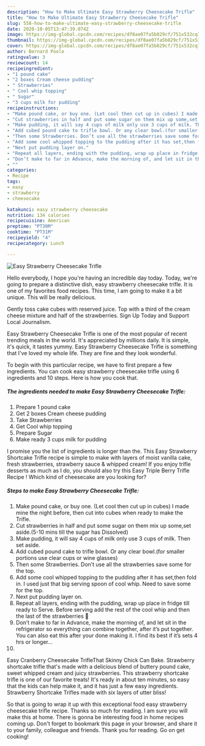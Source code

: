 ```yaml
---
description: "How to Make Ultimate Easy Strawberry Cheesecake Trifle"
title: "How to Make Ultimate Easy Strawberry Cheesecake Trifle"
slug: 558-how-to-make-ultimate-easy-strawberry-cheesecake-trifle
date: 2020-10-05T13:47:39.074Z
image: https://img-global.cpcdn.com/recipes/df8ae07fa5b829cf/751x532cq70/easy-strawberry-cheesecake-trifle-recipe-main-photo.jpg
thumbnail: https://img-global.cpcdn.com/recipes/df8ae07fa5b829cf/751x532cq70/easy-strawberry-cheesecake-trifle-recipe-main-photo.jpg
cover: https://img-global.cpcdn.com/recipes/df8ae07fa5b829cf/751x532cq70/easy-strawberry-cheesecake-trifle-recipe-main-photo.jpg
author: Bernard Poole
ratingvalue: 3
reviewcount: 14
recipeingredient:
- "1 pound cake"
- "2 boxes Cream cheese pudding"
- " Strawberries"
- " Cool whip topping"
- " Sugar"
- "3 cups milk for pudding"
recipeinstructions:
- "Make pound cake, or buy one. (Let cool then cut up in cubes) I made mine the night before, then cut into cubes when ready to make the Trifle."
- "Cut strawberries in half and put some sugar on them mix up some,set aside.(5-10 mins till the sugar has Dissolved)"
- "Make pudding, it will say 4 cups of milk only use 3 cups of milk. Then set aside."
- "Add cubed pound cake to trifle bowl. Or any clear bowl.(for smaller portions use clear cups or wine glasses)"
- "Then some Strawberries. Don’t use all the strawberries save some for the top."
- "Add some cool whipped topping to the pudding after it has set,then fold in. I used just that big serving spoon of cool whip. Need to save some for the top."
- "Next put pudding layer on."
- "Repeat all layers, ending with the pudding, wrap up place in fridge till ready to Serve. Before serving add the rest of the cool whip and then the last of the strawberries 🍓"
- "Don’t make to far in Advance, make the morning of, and let sit in the refrigerator so everything can combine together, after it’s put together. You can also eat this after your done making it. I find its best if it’s sets 4 hrs or longer..."
- ""
categories:
- Recipe
tags:
- easy
- strawberry
- cheesecake

katakunci: easy strawberry cheesecake 
nutrition: 134 calories
recipecuisine: American
preptime: "PT30M"
cooktime: "PT31M"
recipeyield: "4"
recipecategory: Lunch

---
```



![Easy Strawberry Cheesecake Trifle](https://img-global.cpcdn.com/recipes/df8ae07fa5b829cf/751x532cq70/easy-strawberry-cheesecake-trifle-recipe-main-photo.jpg)

Hello everybody, I hope you're having an incredible day today. Today, we're going to prepare a distinctive dish, easy strawberry cheesecake trifle. It is one of my favorites food recipes. This time, I am going to make it a bit unique. This will be really delicious.

Gently toss cake cubes with reserved juice. Top with a third of the cream cheese mixture and half of the strawberries. Sign Up Today and Support Local Journalism.

Easy Strawberry Cheesecake Trifle is one of the most popular of recent trending meals in the world. It's appreciated by millions daily. It is simple, it's quick, it tastes yummy. Easy Strawberry Cheesecake Trifle is something that I've loved my whole life. They are fine and they look wonderful.


To begin with this particular recipe, we have to first prepare a few ingredients. You can cook easy strawberry cheesecake trifle using 6 ingredients and 10 steps. Here is how you cook that.

<!--inarticleads1-->

##### The ingredients needed to make Easy Strawberry Cheesecake Trifle:

1. Prepare 1 pound cake
1. Get 2 boxes Cream cheese pudding
1. Take  Strawberries
1. Get  Cool whip topping
1. Prepare  Sugar
1. Make ready 3 cups milk for pudding


I promise you the list of ingredients is longer than the. This Easy Strawberry Shortcake Trifle recipe is simple to make with layers of moist vanilla cake, fresh strawberries, strawberry sauce &amp; whipped cream! If you enjoy trifle desserts as much as I do, you should also try this Easy Triple Berry Trifle Recipe ! Which kind of cheesecake are you looking for? 

<!--inarticleads2-->

##### Steps to make Easy Strawberry Cheesecake Trifle:

1. Make pound cake, or buy one. (Let cool then cut up in cubes) I made mine the night before, then cut into cubes when ready to make the Trifle.
1. Cut strawberries in half and put some sugar on them mix up some,set aside.(5-10 mins till the sugar has Dissolved)
1. Make pudding, it will say 4 cups of milk only use 3 cups of milk. Then set aside.
1. Add cubed pound cake to trifle bowl. Or any clear bowl.(for smaller portions use clear cups or wine glasses)
1. Then some Strawberries. Don’t use all the strawberries save some for the top.
1. Add some cool whipped topping to the pudding after it has set,then fold in. I used just that big serving spoon of cool whip. Need to save some for the top.
1. Next put pudding layer on.
1. Repeat all layers, ending with the pudding, wrap up place in fridge till ready to Serve. Before serving add the rest of the cool whip and then the last of the strawberries 🍓
1. Don’t make to far in Advance, make the morning of, and let sit in the refrigerator so everything can combine together, after it’s put together. You can also eat this after your done making it. I find its best if it’s sets 4 hrs or longer...
1. 


Easy Cranberry Cheesecake TrifleThat Skinny Chick Can Bake. Strawberry shortcake trifle that&#39;s made with a delicious blend of buttery pound cake, sweet whipped cream and juicy strawberries. This strawberry shortcake trifle is one of our favorite treats! It&#39;s ready in about ten minutes, so easy that the kids can help make it, and it has just a few easy ingredients. Strawberry Shortcake Trifles made with six layers of utter bliss! 

So that is going to wrap it up with this exceptional food easy strawberry cheesecake trifle recipe. Thanks so much for reading. I am sure you will make this at home. There is gonna be interesting food in home recipes coming up. Don't forget to bookmark this page in your browser, and share it to your family, colleague and friends. Thank you for reading. Go on get cooking!
